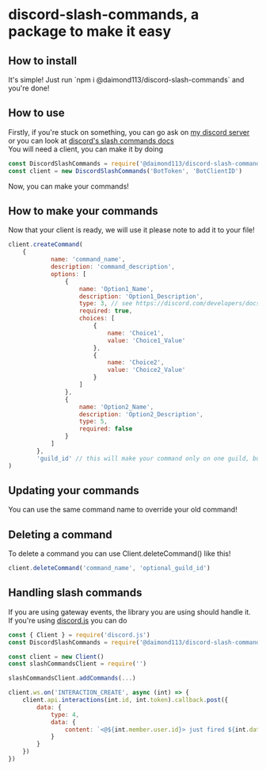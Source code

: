 <h1><b>discord-slash-commands, a package to make it easy</b></h1>
<h2>How to install</h2>
It's simple! Just run `npm i @daimond113/discord-slash-commands` and you're done!
<h2>How to use</h2>
Firstly, if you're stuck on something, you can go ask on <a href="https://discord.gg/hTanCT5JMp">my discord server</a> or you can look at <a href="https://discord.com/developers/docs/interactions/slash-commands">discord's slash commands docs</a>
</br>
You will need a client, you can make it by doing 

```javascript
const DiscordSlashCommands = require('@daimond113/discord-slash-commands')
const client = new DiscordSlashCommands('BotToken', 'BotClientID')
```

Now, you can make your commands!
<h2>How to make your commands</h2>
Now that your client is ready, we will use it please note to add it to your file!

```javascript
client.createCommand(
    {
			name: 'command_name',
			description: 'command_description',
			options: [
				{
					name: 'Option1_Name',
					description: 'Option1_Description',
					type: 3, // see https://discord.com/developers/docs/interactions/slash-commands#applicationcommandoptiontype
					required: true,
					choices: [
						{
							name: 'Choice1',
							value: 'Choice1_Value'
						},
						{
							name: 'Choice2',
							value: 'Choice2_Value'
                        }
					]
				},
				{
					name: 'Option2_Name',
					description: 'Option2_Description',
					type: 5,
					required: false
				}
			]
		},
		'guild_id' // this will make your command only on one guild, but will update instantly
)
```

<h2>Updating your commands</h2>
You can use the same command name to override your old command!
<h2>Deleting a command</h2>
To delete a command you can use Client.deleteCommand() like this!


```javascript 
client.deleteCommand('command_name', 'optional_guild_id')
```

<h2>Handling slash commands</h2>
If you are using gateway events, the library you are using should handle it.  
<br />
If you're using <a href="https://www.npmjs.com/package/discord.js">discord.js</a> you can do  

```javascript
const { Client } = require('discord.js')
const DiscordSlashCommands = require('@daimond113/discord-slash-commands')

const client = new Client()
const slashCommandsClient = require('')

slashCommandsClient.addCommands(...)

client.ws.on('INTERACTION_CREATE', async (int) => {
	client.api.interactions(int.id, int.token).callback.post({
		data: {
			type: 4,
			data: {
				content: `<@${int.member.user.id}> just fired ${int.data.name}`
			}
		}
	})
})
```
